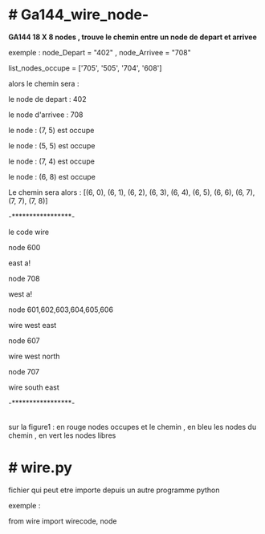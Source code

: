 <h1># Ga144_wire_node-</h1>
<p><strong>GA144  18  X  8  nodes , trouve le chemin entre un node de depart et arrivee </strong></p>
<p> exemple :   node_Depart = "402" ,  node_Arrivee = "708" </p>
<p> list_nodes_occupe = ['705', '505', '704', '608'] </p>
<p> alors le chemin sera :  </p>
<p> le node de depart :  402  </p>
<p> le node d'arrivee :  708  </p>
<p> le node : (7, 5) est occupe  </p>
<p> le node : (5, 5) est occupe  </p>
<p> le node : (7, 4) est occupe  </p>
<p> le node : (6, 8) est occupe  </p>
<p> Le chemin sera alors :  [(6, 0), (6, 1), (6, 2), (6, 3), (6, 4), (6, 5), (6, 6), (6, 7), (7, 7), (7, 8)]  </p>
<p> -*****************- </p>
<p> le code wire  </p>
<p> node 600 </p>
<p> east a! </p>
<p> node 708 </p>
<p> west a! </p>
<p> node 601,602,603,604,605,606 </p>
<p> wire west east </p>
<p> node 607 </p>
<p> wire west north </p>
<p> node 707 </p>
<p> wire south east </p>
<p> -*****************- </p>

<br> sur la figure1 : en rouge nodes occupes et le chemin , en bleu les nodes du chemin , en vert les nodes libres</br>

<h1># wire.py </h1>
<p> fichier qui peut etre importe depuis un autre programme python </p>
<p> exemple :   </p>
<p>from wire import wirecode, node </p>

